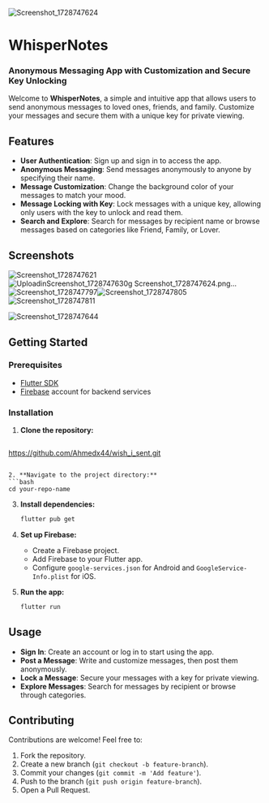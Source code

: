 ![Screenshot_1728747624](https://github.com/user-attachments/assets/22e08444-ce63-4239-a44f-d1e3650a0497)

# **WhisperNotes**

### **Anonymous Messaging App with Customization and Secure Key Unlocking**

Welcome to **WhisperNotes**, a simple and intuitive app that allows users to send anonymous messages to loved ones, friends, and family. Customize your messages and secure them with a unique key for private viewing.

## **Features**

- **User Authentication**: Sign up and sign in to access the app.
- **Anonymous Messaging**: Send messages anonymously to anyone by specifying their name.
- **Message Customization**: Change the background color of your messages to match your mood.
- **Message Locking with Key**: Lock messages with a unique key, allowing only users with the key to unlock and read them.
- **Search and Explore**: Search for messages by recipient name or browse messages based on categories like Friend, Family, or Lover.


## **Screenshots**
![Screenshot_1728747621](https://github.com/user-attachments/assets/26800f1f-de3f-4db3-ba5a-2a47b5c96f7d)![Uploadin![Screenshot_1728747630](https://github.com/user-attachments/assets/3816a4d8-6e78-493c-ac48-4a48a69daa9f)g Screenshot_1728747624.png…]()
![Screenshot_1728747797](https://github.com/user-attachments/assets/18212e14-3776-4fad-8978-ac062b3484de)![Screenshot_1728747805](https://github.com/user-attachments/assets/fefc48c7-6834-43ba-800b-5d51f33ef176)![Screenshot_1728747811](https://github.com/user-attachments/assets/c393669a-56f9-4903-8143-4563c99f4099)


![Screenshot_1728747644](https://github.com/user-attachments/assets/499ad0e7-c610-496a-9d0f-96faa114b4c6)


## **Getting Started**

### **Prerequisites**

- [Flutter SDK](https://flutter.dev/docs/get-started/install)
- [Firebase](https://firebase.google.com/) account for backend services

### **Installation**

1. **Clone the repository:**
   ```bash
  https://github.com/Ahmedx44/wish_i_sent.git
   ```

2. **Navigate to the project directory:**
   ```bash
   cd your-repo-name
   ```

3. **Install dependencies:**
   ```bash
   flutter pub get
   ```

4. **Set up Firebase:**
   - Create a Firebase project.
   - Add Firebase to your Flutter app.
   - Configure `google-services.json` for Android and `GoogleService-Info.plist` for iOS.

5. **Run the app:**
   ```bash
   flutter run
   ```

## **Usage**

- **Sign In**: Create an account or log in to start using the app.
- **Post a Message**: Write and customize messages, then post them anonymously.
- **Lock a Message**: Secure your messages with a key for private viewing.
- **Explore Messages**: Search for messages by recipient or browse through categories.


## **Contributing**

Contributions are welcome! Feel free to:
1. Fork the repository.
2. Create a new branch (`git checkout -b feature-branch`).
3. Commit your changes (`git commit -m 'Add feature'`).
4. Push to the branch (`git push origin feature-branch`).
5. Open a Pull Request.
